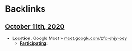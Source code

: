 
# Backlinks
## [October 11th, 2020](<October 11th, 2020.md>)
- **[Location](<Location.md>):** Google Meet » [meet.google.com/zfc-qhjy-oey](meet.google.com/zfc-qhjy-oey)
    - **[Participating](<Participating.md>):**

